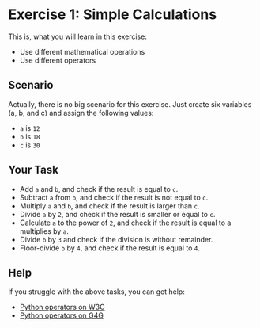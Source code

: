 # Exercise 1: Simple Calculations

This is, what you will learn in this exercise:

* Use different mathematical operations
* Use different operators

## Scenario

Actually, there is no big scenario for this exercise. Just create six variables (a, b, and c) and assign the following values:

* `a` is ``12``
* `b` is ``18``
* `c` is ``30``

## Your Task

* Add ``a`` and ``b``, and check if the result is equal to ``c``.
* Subtract ``a`` from ``b``, and check if the result is not equal to ``c``.
* Multiply ``a`` and ``b``, and check if the result is larger than ``c``.
* Divide ``a`` by ``2``, and check if the result is smaller or equal to ``c``.
* Calculate ``a`` to the power of ``2``, and check if the result is equal to a multiplies by ``a``.
* Divide ``b`` by ``3`` and check if the division is without remainder.
* Floor-divide ``b`` by ``4``, and check if the result is equal to ``4``.

## Help

If you struggle with the above tasks, you can get help:

* [Python operators on W3C](https://www.w3schools.com/python/python_operators.asp)
* [Python operators on G4G](https://www.geeksforgeeks.org/python-operators/)
